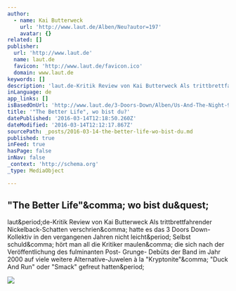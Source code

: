```yaml
---
author:
  - name: Kai Butterweck
    url: 'http://www.laut.de/Alben/Neu?autor=197'
    avatar: {}
related: []
publisher:
  url: 'http://www.laut.de'
  name: laut.de
  favicon: 'http://www.laut.de/favicon.ico'
  domain: www.laut.de
keywords: []
description: 'laut.de-Kritik Review von Kai Butterweck Als trittbrettfahrender Nickelback-Schatten verschrien, hatte es das 3 Doors Down-Kollektiv in den vergangenen Jahren nicht leicht. Selbst schuld, hört man all die Kritiker maulen, die sich nach der Veröffentlichung des fulminanten Post- Grunge- Debüts der Band im Jahr 2000 auf viele weitere Alternative-Juwelen à la "Kryptonite", "Duck And Run" oder "Smack" gefreut hatten.'
inLanguage: de
app_links: []
isBasedOnUrl: 'http://www.laut.de/3-Doors-Down/Alben/Us-And-The-Night-99091'
title: '"The Better Life", wo bist du?'
datePublished: '2016-03-14T12:18:50.260Z'
dateModified: '2016-03-14T12:12:17.867Z'
sourcePath: _posts/2016-03-14-the-better-life-wo-bist-du.md
published: true
inFeed: true
hasPage: false
inNav: false
_context: 'http://schema.org'
_type: MediaObject

---
```

<article style=""><h1>"The Better Life"&amp;comma; wo bist du&amp;quest;</h1><p>laut&amp;period;de-Kritik Review von Kai Butterweck Als trittbrettfahrender Nickelback-Schatten verschrien&amp;comma; hatte es das 3 Doors Down-Kollektiv in den vergangenen Jahren nicht leicht&amp;period; Selbst schuld&amp;comma; hört man all die Kritiker maulen&amp;comma; die sich nach der Veröffentlichung des fulminanten Post- Grunge- Debüts der Band im Jahr 2000 auf viele weitere Alternative-Juwelen à la "Kryptonite"&amp;comma; "Duck And Run" oder "Smack" gefreut hatten&amp;period;</p><img src="http://www.laut.de/3-Doors-Down/Alben/Us-And-The-Night-99091/3-doors-down-us-and-the-night-168462.jpg" /></article>